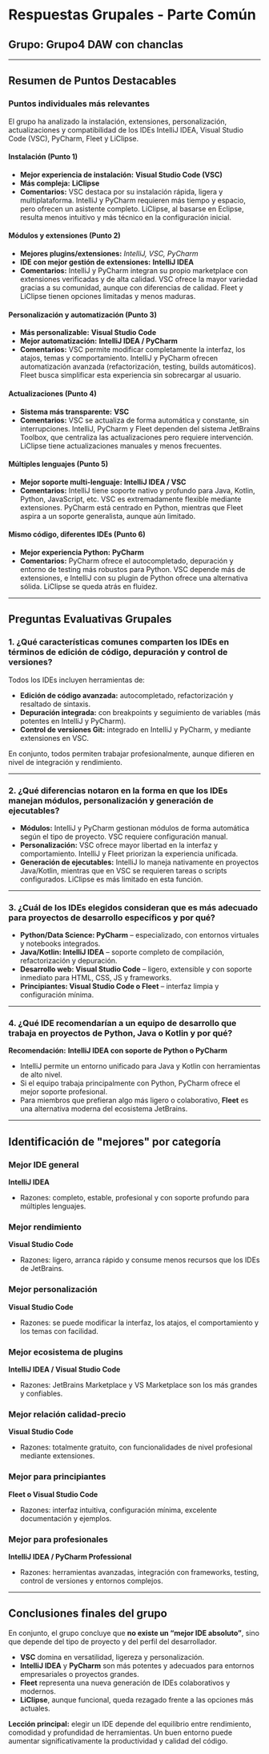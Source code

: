 # Respuestas Grupales - Parte Común

## Grupo: Grupo4 DAW con chanclas

---

## Resumen de Puntos Destacables

### Puntos individuales más relevantes
El grupo ha analizado la instalación, extensiones, personalización, actualizaciones y compatibilidad de los IDEs IntelliJ IDEA, Visual Studio Code (VSC), PyCharm, Fleet y LiClipse.

#### Instalación (Punto 1)
- **Mejor experiencia de instalación:** **Visual Studio Code (VSC)**
- **Más compleja:** **LiClipse**
- **Comentarios:** VSC destaca por su instalación rápida, ligera y multiplataforma. IntelliJ y PyCharm requieren más tiempo y espacio, pero ofrecen un asistente completo. LiClipse, al basarse en Eclipse, resulta menos intuitivo y más técnico en la configuración inicial.

#### Módulos y extensiones (Punto 2)
- **Mejores plugins/extensiones:** *IntelliJ, VSC, PyCharm*
- **IDE con mejor gestión de extensiones:** **IntelliJ IDEA**
- **Comentarios:** IntelliJ y PyCharm integran su propio marketplace con extensiones verificadas y de alta calidad. VSC ofrece la mayor variedad gracias a su comunidad, aunque con diferencias de calidad. Fleet y LiClipse tienen opciones limitadas y menos maduras.

#### Personalización y automatización (Punto 3)
- **Más personalizable:** **Visual Studio Code**
- **Mejor automatización:** **IntelliJ IDEA / PyCharm**
- **Comentarios:** VSC permite modificar completamente la interfaz, los atajos, temas y comportamiento. IntelliJ y PyCharm ofrecen automatización avanzada (refactorización, testing, builds automáticos). Fleet busca simplificar esta experiencia sin sobrecargar al usuario.

#### Actualizaciones (Punto 4)
- **Sistema más transparente:** **VSC**
- **Comentarios:** VSC se actualiza de forma automática y constante, sin interrupciones. IntelliJ, PyCharm y Fleet dependen del sistema JetBrains Toolbox, que centraliza las actualizaciones pero requiere intervención. LiClipse tiene actualizaciones manuales y menos frecuentes.

#### Múltiples lenguajes (Punto 5)
- **Mejor soporte multi-lenguaje:** **IntelliJ IDEA / VSC**
- **Comentarios:** IntelliJ tiene soporte nativo y profundo para Java, Kotlin, Python, JavaScript, etc. VSC es extremadamente flexible mediante extensiones. PyCharm está centrado en Python, mientras que Fleet aspira a un soporte generalista, aunque aún limitado.

#### Mismo código, diferentes IDEs (Punto 6)
- **Mejor experiencia Python:** **PyCharm**
- **Comentarios:** PyCharm ofrece el autocompletado, depuración y entorno de testing más robustos para Python. VSC depende más de extensiones, e IntelliJ con su plugin de Python ofrece una alternativa sólida. LiClipse se queda atrás en fluidez.

---

## Preguntas Evaluativas Grupales

### 1. ¿Qué características comunes comparten los IDEs en términos de edición de código, depuración y control de versiones?

Todos los IDEs incluyen herramientas de:
- **Edición de código avanzada:** autocompletado, refactorización y resaltado de sintaxis.
- **Depuración integrada:** con breakpoints y seguimiento de variables (más potentes en IntelliJ y PyCharm).
- **Control de versiones Git:** integrado en IntelliJ y PyCharm, y mediante extensiones en VSC.

En conjunto, todos permiten trabajar profesionalmente, aunque difieren en nivel de integración y rendimiento.

---

### 2. ¿Qué diferencias notaron en la forma en que los IDEs manejan módulos, personalización y generación de ejecutables?

- **Módulos:** IntelliJ y PyCharm gestionan módulos de forma automática según el tipo de proyecto. VSC requiere configuración manual.
- **Personalización:** VSC ofrece mayor libertad en la interfaz y comportamiento. IntelliJ y Fleet priorizan la experiencia unificada.
- **Generación de ejecutables:** IntelliJ lo maneja nativamente en proyectos Java/Kotlin, mientras que en VSC se requieren tareas o scripts configurados. LiClipse es más limitado en esta función.

---

### 3. ¿Cuál de los IDEs elegidos consideran que es más adecuado para proyectos de desarrollo específicos y por qué?

- **Python/Data Science: PyCharm** – especializado, con entornos virtuales y notebooks integrados.
- **Java/Kotlin: IntelliJ IDEA** – soporte completo de compilación, refactorización y depuración.
- **Desarrollo web: Visual Studio Code** – ligero, extensible y con soporte inmediato para HTML, CSS, JS y frameworks.
- **Principiantes: Visual Studio Code o Fleet** – interfaz limpia y configuración mínima.

---

### 4. ¿Qué IDE recomendarían a un equipo de desarrollo que trabaja en proyectos de Python, Java o Kotlin y por qué?

**Recomendación:** **IntelliJ IDEA con soporte de Python o PyCharm**
- IntelliJ permite un entorno unificado para Java y Kotlin con herramientas de alto nivel.
- Si el equipo trabaja principalmente con Python, PyCharm ofrece el mejor soporte profesional.
- Para miembros que prefieran algo más ligero o colaborativo, **Fleet** es una alternativa moderna del ecosistema JetBrains.

---

## Identificación de "mejores" por categoría

### Mejor IDE general
**IntelliJ IDEA**
- Razones: completo, estable, profesional y con soporte profundo para múltiples lenguajes.

### Mejor rendimiento
**Visual Studio Code**
- Razones: ligero, arranca rápido y consume menos recursos que los IDEs de JetBrains.

### Mejor personalización
**Visual Studio Code**
- Razones: se puede modificar la interfaz, los atajos, el comportamiento y los temas con facilidad.

### Mejor ecosistema de plugins
**IntelliJ IDEA / Visual Studio Code**
- Razones: JetBrains Marketplace y VS Marketplace son los más grandes y confiables.

### Mejor relación calidad-precio
**Visual Studio Code**
- Razones: totalmente gratuito, con funcionalidades de nivel profesional mediante extensiones.

### Mejor para principiantes
**Fleet o Visual Studio Code**
- Razones: interfaz intuitiva, configuración mínima, excelente documentación y ejemplos.

### Mejor para profesionales
**IntelliJ IDEA / PyCharm Professional**
- Razones: herramientas avanzadas, integración con frameworks, testing, control de versiones y entornos complejos.

---

## Conclusiones finales del grupo

En conjunto, el grupo concluye que **no existe un “mejor IDE absoluto”**, sino que depende del tipo de proyecto y del perfil del desarrollador.
- **VSC** domina en versatilidad, ligereza y personalización.
- **IntelliJ IDEA** y **PyCharm** son más potentes y adecuados para entornos empresariales o proyectos grandes.
- **Fleet** representa una nueva generación de IDEs colaborativos y modernos.
- **LiClipse**, aunque funcional, queda rezagado frente a las opciones más actuales.

**Lección principal:** elegir un IDE depende del equilibrio entre rendimiento, comodidad y profundidad de herramientas. Un buen entorno puede aumentar significativamente la productividad y calidad del código.
